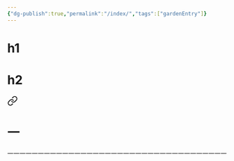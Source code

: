 ```yaml
---
{"dg-publish":true,"permalink":"/index/","tags":["gardenEntry"]}
---
```



# h1

# h2


<div class="transclusion internal-embed is-loaded"><a class="markdown-embed-link" href="/测试/测试/#" aria-label="Open link"><svg xmlns="http://www.w3.org/2000/svg" width="24" height="24" viewBox="0 0 24 24" fill="none" stroke="currentColor" stroke-width="2" stroke-linecap="round" stroke-linejoin="round" class="svg-icon lucide-link"><path d="M10 13a5 5 0 0 0 7.54.54l3-3a5 5 0 0 0-7.07-7.07l-1.72 1.71"></path><path d="M14 11a5 5 0 0 0-7.54-.54l-3 3a5 5 0 0 0 7.07 7.07l1.71-1.71"></path></svg></a><div class="markdown-embed">



# 一

一一一一一一一一一一一一一一一一一一一一一一一一一一一一一一一一一一一一


</div></div>
